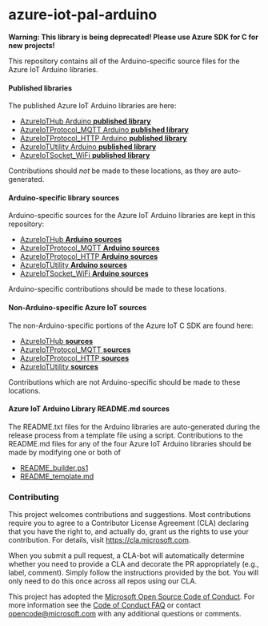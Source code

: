 # azure-iot-pal-arduino

**Warning: This library is being deprecated! Please use Azure SDK for C for new projects!**

This repository contains all of the Arduino-specific source files for the Azure IoT Arduino 
libraries. 

#### Published libraries
The published Azure IoT Arduino libraries are here:
* [AzureIoTHub Arduino **published library**](https://github.com/Azure/azure-iot-arduino)
* [AzureIoTProtocol_MQTT Arduino **published library**](https://github.com/Azure/azure-iot-arduino-protocol-mqtt)
* [AzureIoTProtocol_HTTP Arduino **published library**](https://github.com/Azure/azure-iot-arduino-protocol-http)
* [AzureIoTUtility Arduino **published library**](https://github.com/Azure/azure-iot-arduino-utility)
* [AzureIoTSocket_WiFi **published library**](https://github.com/Azure/azure-iot-arduino-socket-esp32-wifi)

Contributions should _not_ be made to these locations, as they are auto-generated.

#### Arduino-specific library sources

Arduino-specific sources for the Azure IoT Arduino libraries are kept in this repository:
* [AzureIoTHub **Arduino sources**](https://github.com/Azure/azure-iot-pal-arduino/tree/master/build_all/base-libraries/AzureIoTHub)
* [AzureIoTProtocol_MQTT **Arduino sources**](https://github.com/Azure/azure-iot-pal-arduino/tree/master/build_all/base-libraries/AzureIoTProtocol_MQTT)
* [AzureIoTProtocol_HTTP **Arduino sources**](https://github.com/Azure/azure-iot-pal-arduino/tree/master/build_all/base-libraries/AzureIoTProtocol_HTTP)
* [AzureIoTUtility **Arduino sources**](https://github.com/Azure/azure-iot-pal-arduino/tree/master/build_all/base-libraries/AzureIoTUtility)
* [AzureIoTSocket_WiFi **Arduino sources**](https://github.com/Azure/azure-iot-pal-arduino/tree/master/pal/AzureIoTSocket_WiFi)

Arduino-specific contributions should be made to these locations.

#### Non-Arduino-specific Azure IoT sources

The non-Arduino-specific portions of the Azure IoT C SDK are found here:
* [AzureIoTHub **sources**](https://github.com/Azure/azure-iot-sdk-c)
* [AzureIoTProtocol_MQTT **sources**](https://github.com/Azure/azure-umqtt-c)
* [AzureIoTProtocol_HTTP **sources**](https://github.com/Azure/azure-c-shared-utility)
* [AzureIoTUtility **sources**](https://github.com/Azure/azure-c-shared-utility)

Contributions which are not Arduino-specific should be made to these locations.

#### Azure IoT Arduino Library README.md sources

The README.txt files for the Arduino libraries are auto-generated during the release
process from a template file using a script.
Contributions to the README.md files for any of the four Azure IoT Arduino libraries should be made by 
modifying one or both of 

* [README_builder.ps1](https://github.com/Azure/azure-iot-pal-arduino/blob/master/build_all/README_builder.ps1)
* [README_template.md](https://github.com/Azure/azure-iot-pal-arduino/blob/master/build_all/README_template.md)


### Contributing

This project welcomes contributions and suggestions.  Most contributions require you to agree to a
Contributor License Agreement (CLA) declaring that you have the right to, and actually do, grant us
the rights to use your contribution. For details, visit https://cla.microsoft.com.

When you submit a pull request, a CLA-bot will automatically determine whether you need to provide
a CLA and decorate the PR appropriately (e.g., label, comment). Simply follow the instructions
provided by the bot. You will only need to do this once across all repos using our CLA.

This project has adopted the [Microsoft Open Source Code of Conduct](https://opensource.microsoft.com/codeofconduct/).
For more information see the [Code of Conduct FAQ](https://opensource.microsoft.com/codeofconduct/faq/) or
contact [opencode@microsoft.com](mailto:opencode@microsoft.com) with any additional questions or comments.
